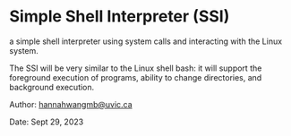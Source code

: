 # Simple Shell Interpreter (SSI)

a simple shell interpreter using system calls and interacting with
the Linux system. 

The SSI will be very similar to the Linux shell bash: it will support the foreground execution of programs, ability to change directories, and background execution.

Author: hannahwangmb@uvic.ca

Date: Sept 29, 2023
